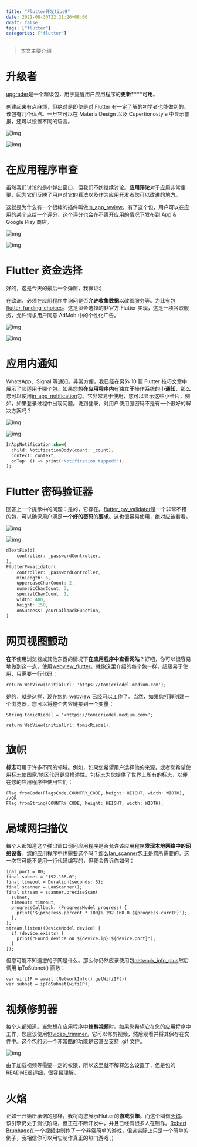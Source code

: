 ```yaml
---
title: "Flutter开发tips9"
date: 2021-08-30T22:21:26+08:00
draft: false
tags: ["flutter"]
categories: ["flutter"]
---
```


> 本文主要介绍

<!--more-->

# 升级者

[upgrader](https://pub.dev/packages/upgrader)是一个超级包，用于提醒用户应用程序的**更新****可用**。

创建起来有点麻烦，但绝对是即使是对 Flutter 有一定了解的初学者也能做到的。该包有几个优点。一旦它可以在 MaterialDesign 以及 Cupertionostyle 中显示警报，还可以设置不同的语言。

![img](https://miro.medium.com/max/60/0*JFKJgrYx_vu3MeJd.png?q=20)

![img](https://miro.medium.com/max/400/0*JFKJgrYx_vu3MeJd.png)

# 在应用程序审查

虽然我们讨论的是小弹出窗口，但我们不妨继续讨论。**应用评论**对于应用非常重要，因为它们反映了用户对它的看法以及作为应用开发者您可以改进的地方。

这就是为什么有一个很棒的插件叫做[in_app_review](https://pub.dev/packages/in_app_review)。有了这个包，用户可以在应用的某个点给一个评分，这个评分也会在不离开应用的情况下发布到 App & Google Play 商店。

![img](https://miro.medium.com/max/60/0*w63xdE1eoV_vsgIe.jpg?q=20)

![img](https://miro.medium.com/max/700/0*w63xdE1eoV_vsgIe.jpg)

# Flutter 资金选择

好的，这是今天的最后一个弹窗，我保证:)

在欧洲，必须在应用程序中询问是否**允许收集数据**以改善服务等。为此有包[flutter_funding_choices](http://pub.dev/packages/flutter_funding_choices)。这是资金选择的非官方 Flutter 实现，这是一项谷歌服务，允许请求用户同意 AdMob 中的个性化广告。

![img](https://miro.medium.com/max/34/0*R6lxWnm3wFYPiGQd.png?q=20)

![img](https://miro.medium.com/max/700/0*R6lxWnm3wFYPiGQd.png)

# 应用内通知

WhatsApp、Signal 等通知。非常方便，我已经在另外 10 篇 Flutter 技巧文章中展示了它适用于哪个包。如果您想**在应用程序内**有独立**于**操作系统的小**通知**，那么您可以使用[in_app_notification](https://pub.dev/packages/in_app_notification)包。它非常易于使用，您可以显示这些小卡片，例如，如果登录过程中出现问题。说到登录，对用户使用强密码不是有一个很好的解决方案吗？

![img](https://miro.medium.com/freeze/max/28/0*2Zw-Rwi72Svnwpbn.gif?q=20)

![img](https://miro.medium.com/max/320/0*2Zw-Rwi72Svnwpbn.gif)

```dart
InAppNotification.show(
  child: NotificationBody(count: _count),
  context: context,
  onTap: () => print('Notification tapped!'),
);
```

# Flutter 密码验证器

回答上一个提示中的问题：是的，它存在。[flutter_pw_validator](https://pub.dev/packages/flutter_pw_validator)是一个非常不错的包，可以确保用户满足**一个好的密码**的**要求**。这也很容易使用，绝对应该看看。

![img](https://miro.medium.com/freeze/max/28/0*T0E0lTmjdN_PL0li.gif?q=20)

![img](https://miro.medium.com/max/320/0*T0E0lTmjdN_PL0li.gif)

```dart
dTextField(
    controller: _passwordController,
),
FlutterPwValidator(
    controller: _passwordController,
    minLength: 6,
    uppercaseCharCount: 2,
    numericCharCount: 3,
    specialCharCount: 1,
    width: 400,
    height: 150,
    onSuccess: yourCallbackFunction,
)
```

# 网页视图颤动

**在**不使用浏览器或其他东西的情况下**在应用程序中查看网站**？好吧，你可以很容易地做到这一点，使用[webview_flutter](https://pub.dev/packages/webview_flutter)。就像这里介绍的每个包一样，超级易于使用，只需要一行代码：

```
return WebView(initialUrl: 'https://tomicriedel.medium.com');
```

是的，就是这样，现在您的 webview 已经可以工作了。当然，如果您打算创建一个浏览器，您可以将整个内容链接到一个变量：

```
String tomicRiedel = '<https://tomicriedel.medium.com>';

return WebView(initialUrl: tomicRiedel);
```

# 旗帜

**标志**可用于许多不同的领域。例如，如果您希望用户选择他的来源，或者您希望使用标志使国家/地区代码更具描述性。包[标志](https://pub.dev/packages/flag)为您提供了世界上所有的标志，以便在您的应用程序中使用它们：

```
Flag.fromCode(FlagsCode.COUNTRY_CODE, height: HEIGHT, width: WIDTH),
//OR
Flag.fromString(COUNTRY_CODE, height: HEIGHT, width: WIDTH),
```

# 局域网扫描仪

每个人都知道这个弹出窗口询问应用程序是否允许该应用程序**发现本地网络中的网络设备**。您的应用程序中也需要这个吗？那么[lan_scanner](https://pub.dev/packages/lan_scanner)包正是您所需要的。这一次它可能不是用一行代码编写的，但我会告诉你如何：

```
inal port = 80;
final subnet = "192.168.0";
final timeout = Duration(seconds: 5);
final scanner = LanScanner();
final stream = scanner.preciseScan(
  subnet,
  timeout: timeout,
  progressCallback: (ProgressModel progress) {
    print('${progress.percent * 100}% 192.168.0.${progress.currIP}');
  },
);
stream.listen((DeviceModel device) {
  if (device.exists) {
    print("Found device on ${device.ip}:${device.port}");
  }
});
```

但您可能不知道您的子网是什么。那么你仍然应该使用包[network_info_plus](https://pub.dev/packages/network_info_plus)然后调用 ipToSubnet() 函数：

```
var wifiIP = await (NetworkInfo().getWifiIP())
var subnet = ipToSubnet(wifiIP);
```

# 视频修剪器

每个人都知道。当您想在应用程序中**修剪视频**时。如果您希望它在您的应用程序中工作，您应该使用包[video_trimmer](https://pub.dev/packages/video_trimmer)。它可以修剪视频，然后观看并将其保存在文件中。这个包的另一个非常酷的功能是它甚至支持 .gif 文件。

![img](https://miro.medium.com/max/700/0*-DxPwvy8t7JTeuSJ.png)

由于加载视频等需要一定的权限，所以这里就不解释怎么设置了，但是包的README很详细，很容易理解。

# 火焰

正如一开始所承诺的那样，我将向您展示Flutter的**游戏引擎**。而这个叫做[火焰](https://pub.dev/packages/flame)。该引擎仍处于测试阶段，但正在不断开发中，并且已经有很多人在制作。[Robert Brunhage](https://www.youtube.com/c/RobertBrunhage)在一个[视频中](https://www.youtube.com/watch?v=AfDYTOK_tfM&t=6s)制作了一个非常简单的游戏，但这实际上只是一个简单的例子，我相信你可以用它制作真正的热门游戏 ;)